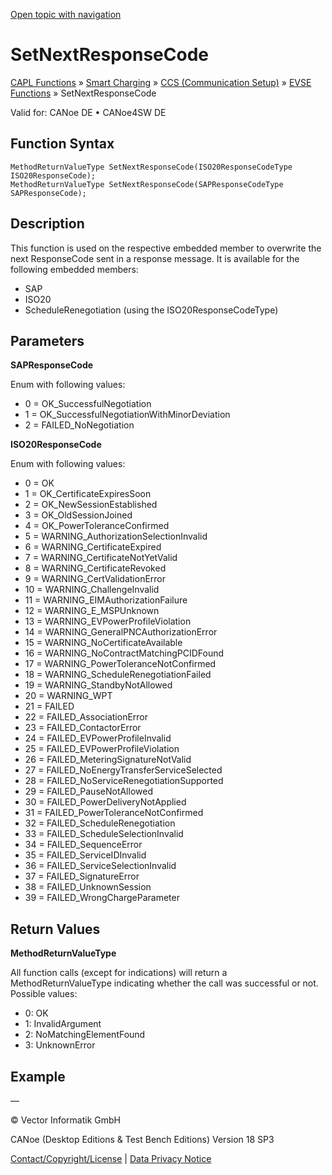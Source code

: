 [Open topic with navigation](../../../../../CANoeDEFamily.htm#Topics/CAPLFunctions/SmartCharging/CCSBindingFunctions/CAPLfunctionISO20SetNextResponseCode.md)

# SetNextResponseCode

[CAPL Functions](../../CAPLfunctions.md) » [Smart Charging](../CAPLFunctionsSmartChargingOverview.md) » [CCS (Communication Setup)](../CAPLFunctionsSmartChargingOverview.md#BMCCS) » [EVSE Functions](../CAPLFunctionsSmartChargingOverview.md#CCSGeneral) » SetNextResponseCode

Valid for:  CANoe DE • CANoe4SW DE

## Function Syntax

```plaintext
MethodReturnValueType SetNextResponseCode(ISO20ResponseCodeType ISO20ResponseCode);
MethodReturnValueType SetNextResponseCode(SAPResponseCodeType SAPResponseCode);
```

## Description

This function is used on the respective embedded member to overwrite the next ResponseCode sent in a response message. It is available for the following embedded members:

- SAP
- ISO20
- ScheduleRenegotiation (using the ISO20ResponseCodeType)

## Parameters

**SAPResponseCode**

Enum with following values:

- 0 = OK_SuccessfulNegotiation
- 1 = OK_SuccessfulNegotiationWithMinorDeviation
- 2 = FAILED_NoNegotiation

**ISO20ResponseCode**

Enum with following values:

- 0 = OK
- 1 = OK_CertificateExpiresSoon
- 2 = OK_NewSessionEstablished
- 3 = OK_OldSessionJoined
- 4 = OK_PowerToleranceConfirmed
- 5 = WARNING_AuthorizationSelectionInvalid
- 6 = WARNING_CertificateExpired
- 7 = WARNING_CertificateNotYetValid
- 8 = WARNING_CertificateRevoked
- 9 = WARNING_CertValidationError
- 10 = WARNING_ChallengeInvalid
- 11 = WARNING_EIMAuthorizationFailure
- 12 = WARNING_E_MSPUnknown
- 13 = WARNING_EVPowerProfileViolation
- 14 = WARNING_GeneralPNCAuthorizationError
- 15 = WARNING_NoCertificateAvailable
- 16 = WARNING_NoContractMatchingPCIDFound
- 17 = WARNING_PowerToleranceNotConfirmed
- 18 = WARNING_ScheduleRenegotiationFailed
- 19 = WARNING_StandbyNotAllowed
- 20 = WARNING_WPT
- 21 = FAILED
- 22 = FAILED_AssociationError
- 23 = FAILED_ContactorError
- 24 = FAILED_EVPowerProfileInvalid
- 25 = FAILED_EVPowerProfileViolation
- 26 = FAILED_MeteringSignatureNotValid
- 27 = FAILED_NoEnergyTransferServiceSelected
- 28 = FAILED_NoServiceRenegotiationSupported
- 29 = FAILED_PauseNotAllowed
- 30 = FAILED_PowerDeliveryNotApplied
- 31 = FAILED_PowerToleranceNotConfirmed
- 32 = FAILED_ScheduleRenegotiation
- 33 = FAILED_ScheduleSelectionInvalid
- 34 = FAILED_SequenceError
- 35 = FAILED_ServiceIDInvalid
- 36 = FAILED_ServiceSelectionInvalid
- 37 = FAILED_SignatureError
- 38 = FAILED_UnknownSession
- 39 = FAILED_WrongChargeParameter

## Return Values

**MethodReturnValueType**

All function calls (except for indications) will return a MethodReturnValueType indicating whether the call was successful or not. Possible values:

- 0: OK
- 1: InvalidArgument
- 2: NoMatchingElementFound
- 3: UnknownError

## Example

—

© Vector Informatik GmbH

CANoe (Desktop Editions & Test Bench Editions) Version 18 SP3

[Contact/Copyright/License](../../../Shared/ContactCopyrightLicense.md) | [Data Privacy Notice](https://www.vector.com/int/en/company/get-info/privacy-policy/)